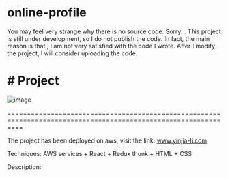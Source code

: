 # online-profile

You may feel very strange why there is no source code. Sorry. . This project is still under development, so I do not publish the code. In fact, the main reason is that , I am not very satisfied with the code I wrote. After I modify the project, I will consider uploading the code.

# # Project
![image](https://github.com/DreamingLi/online-cv/blob/main/online-cv.1fc970a7.gif)

================================================================================================================

The project has been deployed on aws, visit the link: www.yinjia-li.com

Techniques: AWS services + React + Redux thunk + HTML + CSS

Description: 
